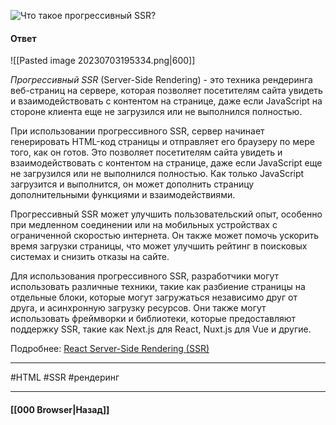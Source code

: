 ![Что такое прогрессивный SSR?](https://youtu.be/trriSYNrHw4?t=25)

#### Ответ

![[Pasted image 20230703195334.png|600]]

*Прогрессивный SSR* (Server-Side Rendering) - это техника рендеринга веб-страниц на сервере, которая позволяет посетителям сайта увидеть и взаимодействовать с контентом на странице, даже если JavaScript на стороне клиента еще не загрузился или не выполнился полностью.

При использовании прогрессивного SSR, сервер начинает генерировать HTML-код страницы и отправляет его браузеру по мере того, как он готов. Это позволяет посетителям сайта увидеть и взаимодействовать с контентом на странице, даже если JavaScript еще не загрузился или не выполнился полностью. Как только JavaScript загрузится и выполнится, он может дополнить страницу дополнительными функциями и взаимодействиями.

Прогрессивный SSR может улучшить пользовательский опыт, особенно при медленном соединении или на мобильных устройствах с ограниченной скоростью интернета. Он также может помочь ускорить время загрузки страницы, что может улучшить рейтинг в поисковых системах и снизить отказы на сайте.

Для использования прогрессивного SSR, разработчики могут использовать различные техники, такие как разбиение страницы на отдельные блоки, которые могут загружаться независимо друг от друга, и асинхронную загрузку ресурсов. Они также могут использовать фреймворки и библиотеки, которые предоставляют поддержку SSR, такие как Next.js для React, Nuxt.js для Vue и другие.

Подробнее: [React Server-Side Rendering (SSR)](https://habr.com/ru/articles/551948/)

___
#HTML #SSR #рендеринг 

___

#### [[000 Browser|Назад]]